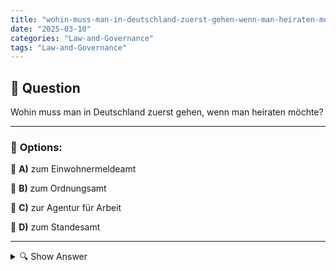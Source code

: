 ```yaml
---
title: "wohin-muss-man-in-deutschland-zuerst-gehen-wenn-man-heiraten-mochte"
date: "2025-03-10"
categories: "Law-and-Governance"
tags: "Law-and-Governance"
---
```


## 📌 **Question**

Wohin muss man in Deutschland zuerst gehen, wenn man heiraten möchte?



---

### 📝 **Options:**

🔘 **A)** zum Einwohnermeldeamt

🔘 **B)** zum Ordnungsamt

🔘 **C)** zur Agentur für Arbeit

🔘 **D)** zum Standesamt

---

<details>
  <summary>🔍 Show Answer</summary>

  <p>
💡  <b>Correct Answer:</b>  d
  </p>
  <p>
    📖<b>Explanation:</b>
    In Deutschland ist die Eheschließung ein offizieller Prozess, der bei zuständigen Behörden begonnen werden muss. Paare müssen bestimmte Dokumente vorbereiten und einen Termin bei der richtigen Stelle vereinbaren, um ihre Ehe registrieren zu lassen. Unterschiedliche Ämter haben spezifische Aufgaben: Einige kümmern sich um die Anmeldung des Wohnsitzes, während andere für die rechtliche Registrierung der Ehe zuständig sind. Es ist wichtig zu wissen, welches Amt zuerst kontaktiert werden muss, um den Ablauf reibungslos zu gestalten.
  </p>
</details>
